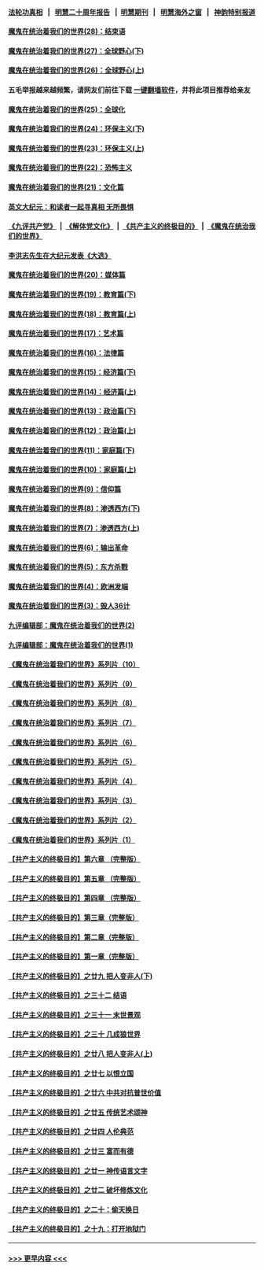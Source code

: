 #### [法轮功真相](https://github.com/gfw-breaker/truth/blob/master/README.md?t=0) &nbsp;&nbsp;|&nbsp;&nbsp; [明慧二十周年报告](https://github.com/gfw-breaker/mh-reports/blob/master/README.md?t=0) &nbsp;&nbsp;|&nbsp;&nbsp;[明慧期刊](https://github.com/gfw-breaker/mh-qikan) &nbsp;&nbsp;|&nbsp;&nbsp; [明慧海外之窗](https://github.com/gfw-breaker/mh-news/blob/master/README.md?t=0) &nbsp;&nbsp;|&nbsp;&nbsp; [神韵特别报道](https://github.com/gfw-breaker/mh-news/blob/master/shenyun.md?t=0)
#### [魔鬼在统治着我们的世界(28)：结束语](../pages/nsc422/n10936246.md?t=06152202) 
#### [魔鬼在统治着我们的世界(27)：全球野心(下)](../pages/nsc422/n10928319.md?t=06152202) 
#### [魔鬼在统治着我们的世界(26)：全球野心(上)](../pages/nsc422/n10900318.md?t=06152202) 
#### 五毛举报越来越频繁，请网友们前往下载 [一键翻墙软件](https://github.com/gfw-breaker/ssr-accounts)，并将此项目推荐给亲友
#### [魔鬼在统治着我们的世界(25)：全球化](../pages/nsc422/n10788205.md?t=06152202) 
#### [魔鬼在统治着我们的世界(24)：环保主义(下)](../pages/nsc422/n10695307.md?t=06152202) 
#### [魔鬼在统治着我们的世界(23)：环保主义(上)](../pages/nsc422/n10688613.md?t=06152202) 
#### [魔鬼在统治着我们的世界(22)：恐怖主义](../pages/nsc422/n10614727.md?t=06152202) 
#### [魔鬼在统治着我们的世界(21)：文化篇](../pages/nsc422/n10597706.md?t=06152202) 
#### [英文大纪元：和读者一起寻真相 无所畏惧](../pages/nsc422/n12542027.md?t=06152202) 
#### [《九评共产党》](https://github.com/begood0513/9ping.md/blob/master/README.md) &nbsp;|&nbsp; [《解体党文化》](../../../../jtdwh.md/blob/master/README.md)  &nbsp;|&nbsp; [《共产主义的终极目的》](../../../../gczydzjmd.md/blob/master/README.md) &nbsp;|&nbsp; [《魔鬼在统治我们的世界》](../../../../mgztzwmdsj.md/blob/master/README.md) 
#### [李洪志先生在大纪元发表《大选》](../pages/nsc422/n12534746.md?t=06152202) 
#### [魔鬼在统治着我们的世界(20)：媒体篇](../pages/nsc422/n10586579.md?t=06152202) 
#### [魔鬼在统治着我们的世界(19)：教育篇(下)](../pages/nsc422/n10564808.md?t=06152202) 
#### [魔鬼在统治着我们的世界(18)：教育篇(上)](../pages/nsc422/n10526970.md?t=06152202) 
#### [魔鬼在统治着我们的世界(17)：艺术篇](../pages/nsc422/n10499093.md?t=06152202) 
#### [魔鬼在统治着我们的世界(16)：法律篇](../pages/nsc422/n10485969.md?t=06152202) 
#### [魔鬼在统治着我们的世界(15)：经济篇(下)](../pages/nsc422/n10469975.md?t=06152202) 
#### [魔鬼在统治着我们的世界(14)：经济篇(上)](../pages/nsc422/n10457370.md?t=06152202) 
#### [魔鬼在统治着我们的世界(13)：政治篇(下)](../pages/nsc422/n10448270.md?t=06152202) 
#### [魔鬼在统治着我们的世界(12)：政治篇(上)](../pages/nsc422/n10444576.md?t=06152202) 
#### [魔鬼在统治着我们的世界(11)：家庭篇(下)](../pages/nsc422/n10440961.md?t=06152202) 
#### [魔鬼在统治着我们的世界(10)：家庭篇(上)](../pages/nsc422/n10435448.md?t=06152202) 
#### [魔鬼在统治着我们的世界(9)：信仰篇](../pages/nsc422/n10432159.md?t=06152202) 
#### [魔鬼在统治着我们的世界(8)：渗透西方(下)](../pages/nsc422/n10429603.md?t=06152202) 
#### [魔鬼在统治着我们的世界(7)：渗透西方(上)](../pages/nsc422/n10426013.md?t=06152202) 
#### [魔鬼在统治着我们的世界(6)：输出革命](../pages/nsc422/n10421536.md?t=06152202) 
#### [魔鬼在统治着我们的世界(5)：东方杀戮](../pages/nsc422/n10417707.md?t=06152202) 
#### [魔鬼在统治着我们的世界(4)：欧洲发端](../pages/nsc422/n10414890.md?t=06152202) 
#### [魔鬼在统治着我们的世界(3)：毁人36计](../pages/nsc422/n10411583.md?t=06152202) 
#### [九评编辑部：魔鬼在统治着我们的世界(2)](../pages/nsc422/n10410036.md?t=06152202) 
#### [九评编辑部：魔鬼在统治着我们的世界(1)](../pages/nsc422/n10406825.md?t=06152202) 
#### [《魔鬼在统治着我们的世界》系列片（10）](../pages/nsc422/n12292670.md?t=06152202) 
#### [《魔鬼在统治着我们的世界》系列片（9）](../pages/nsc422/n12290859.md?t=06152202) 
#### [《魔鬼在统治着我们的世界》系列片（8）](../pages/nsc422/n12287445.md?t=06152202) 
#### [《魔鬼在统治着我们的世界》系列片（7）](../pages/nsc422/n12283425.md?t=06152202) 
#### [《魔鬼在统治着我们的世界》系列片（6）](../pages/nsc422/n12282314.md?t=06152202) 
#### [《魔鬼在统治着我们的世界》系列片（5）](../pages/nsc422/n12281419.md?t=06152202) 
#### [《魔鬼在统治着我们的世界》系列片（4）](../pages/nsc422/n12274024.md?t=06152202) 
#### [《魔鬼在统治着我们的世界》系列片（3）](../pages/nsc422/n12271322.md?t=06152202) 
#### [《魔鬼在统治着我们的世界》系列片（2）](../pages/nsc422/n12269049.md?t=06152202) 
#### [《魔鬼在统治着我们的世界》系列片（1）](../pages/nsc422/n12267575.md?t=06152202) 
#### [【共产主义的终极目的】第六章 （完整版）](../pages/nsc422/n11428913.md?t=06152202) 
#### [【共产主义的终极目的】第五章 （完整版）](../pages/nsc422/n11428912.md?t=06152202) 
#### [【共产主义的终极目的】第四章 （完整版）](../pages/nsc422/n11428907.md?t=06152202) 
#### [【共产主义的终极目的】第三章（完整版）](../pages/nsc422/n11428848.md?t=06152202) 
#### [【共产主义的终极目的】第二章（完整版）](../pages/nsc422/n11428831.md?t=06152202) 
#### [【共产主义的终极目的】第一章（完整版）](../pages/nsc422/n11417651.md?t=06152202) 
#### [【共产主义的终极目的】之廿九 把人变非人(下)](../pages/nsc422/n11344140.md?t=06152202) 
#### [【共产主义的终极目的】之三十二 结语](../pages/nsc422/n11360535.md?t=06152202) 
#### [【共产主义的终极目的】之三十一 末世景观](../pages/nsc422/n11351129.md?t=06152202) 
#### [【共产主义的终极目的】之三十 几成狼世界](../pages/nsc422/n11348280.md?t=06152202) 
#### [【共产主义的终极目的】之廿八 把人变非人(上)](../pages/nsc422/n11340492.md?t=06152202) 
#### [【共产主义的终极目的】之廿七 以恨立国](../pages/nsc422/n11336944.md?t=06152202) 
#### [【共产主义的终极目的】之廿六 中共对抗普世价值](../pages/nsc422/n11324785.md?t=06152202) 
#### [【共产主义的终极目的】之廿五 传统艺术颂神](../pages/nsc422/n11296396.md?t=06152202) 
#### [【共产主义的终极目的】之廿四 人伦典范](../pages/nsc422/n11296397.md?t=06152202) 
#### [【共产主义的终极目的】之廿三 富而有德](../pages/nsc422/n11283598.md?t=06152202) 
#### [【共产主义的终极目的】之廿一 神传语言文字](../pages/nsc422/n11263265.md?t=06152202) 
#### [【共产主义的终极目的】之廿二 破坏修炼文化](../pages/nsc422/n11245728.md?t=06152202) 
#### [【共产主义的终极目的】之二十：偷天换日](../pages/nsc422/n11238846.md?t=06152202) 
#### [【共产主义的终极目的】之十九：打开地狱门](../pages/nsc422/n11206376.md?t=06152202) 

----
#### [ >>> 更早内容 <<< ](../indexes/nsc422-earlier.md)
